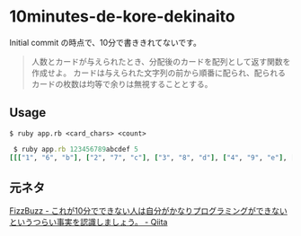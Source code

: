 # 10minutes-de-kore-dekinaito

Initial commit の時点で、10分で書ききれてないです。

> 人数とカードが与えられたとき、分配後のカードを配列として返す関数を作成せよ。
カードは与えられた文字列の前から順番に配られ、配られるカードの枚数は均等で余りは無視することとする。

## Usage

```she
$ ruby app.rb <card_chars> <count>
```

```ruby
 $ ruby app.rb 123456789abcdef 5
[[["1", "6", "b"], ["2", "7", "c"], ["3", "8", "d"], ["4", "9", "e"], ["5", "a", "f"]]]
```

## 元ネタ

[FizzBuzz - これが10分でできない人は自分がかなりプログラミングができないというつらい事実を認識しましょう。 - Qiita](http://qiita.com/hisui@github/items/b47c411437d60440a605)
